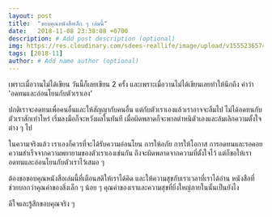 ```yaml
---
layout: post
title:  "ขอบคุณหนังสือเล็ก ๆ เล่มนี้"
date:   2018-11-08 23:38:08 +0700
description: # Add post description (optional)
img: https://res.cloudinary.com/sdees-reallife/image/upload/v1555236574/IMG_20181109_203105835.jpg # Add image post (optional)
tags: [2018-11]
author: # Add name author (optional)
---
```

เพราะเมื่อวานไม่ได้เขียน วันนี้ก็เลยเขียน 2 ครั้ง และเพราะเมื่อวานไม่ได้เขียนเลยทำให้นึกถึง คำว่า 'อดทนและอ่อนโยนกับตัวเราเอง'

ปกติเราจะอดทนเพื่อคนอื่นและให้สัญญากับคนอื่น แต่กับตัวเราเองแล้วเราอาจจะลืมไป ไม่ได้อดทนกับตัวเราสักเท่าไหร่ เริ่มลงมือก็จะหวังผลในทันที เมื่อผิดพลาดก็จะพาลตำหนิตัวเองและล้มเลิกความตั้งใจต่าง ๆ ไป

ในความจริงแล้ว เราเองก็ควรที่จะได้รับความอ่อนโยน การให้อภัย การให้โอกาส การอดทนและรอคอยความสำเร็จจากความพยายามของตัวเราเองเช่นกัน ถึงจะผิดพลาดจากความที่ตั้งใจไว้ แต่ก็ขอให้เราอดทนและอ่อนโยนกับตัวเราไว้เสมอ ๆ

ต้องขอขอบคุณหนังสือเล่มนี้ที่เตือนสติให้เราได้คิด และให้ความสุขกับเราเวลาที่เราได้อ่าน หนังสือที่ช่วยบอกว่าคุณค่าของสิ่งเล็ก ๆ น้อย ๆ คุณค่าของเราและความสุขที่ยิ่งใหญ่ภายในนั้นเป็นยังไง

ดีใจและรู้สึกขอบคุณจริง ๆ
